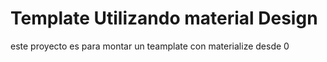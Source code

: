 # Template Utilizando material Design
este proyecto es para montar un teamplate con materialize desde 0
